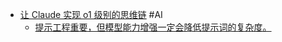 - [让 Claude 实现 o1 级别的思维链](https://x.com/oran_ge/status/1856887608137453617) #AI
	- [提示工程重要，但模型能力增强一定会降低提示词的复杂度。](https://x.com/dotey/status/1857122843953131868)